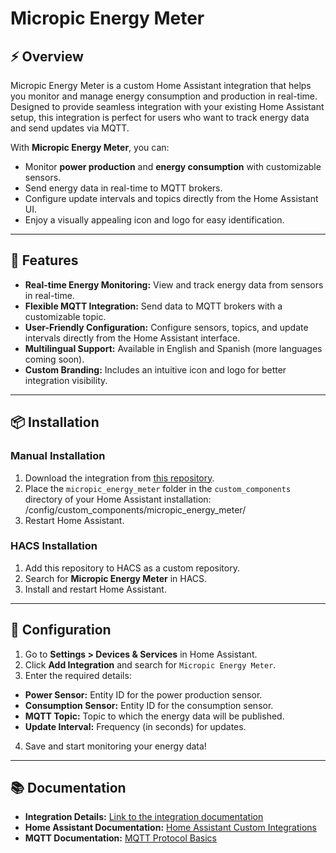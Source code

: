 # Micropic Energy Meter


## ⚡ Overview

Micropic Energy Meter is a custom Home Assistant integration that helps you monitor and manage energy consumption and production in real-time. Designed to provide seamless integration with your existing Home Assistant setup, this integration is perfect for users who want to track energy data and send updates via MQTT.

With **Micropic Energy Meter**, you can:
- Monitor **power production** and **energy consumption** with customizable sensors.
- Send energy data in real-time to MQTT brokers.
- Configure update intervals and topics directly from the Home Assistant UI.
- Enjoy a visually appealing icon and logo for easy identification.

---

## 🚀 Features

- **Real-time Energy Monitoring:** View and track energy data from sensors in real-time.
- **Flexible MQTT Integration:** Send data to MQTT brokers with a customizable topic.
- **User-Friendly Configuration:** Configure sensors, topics, and update intervals directly from the Home Assistant interface.
- **Multilingual Support:** Available in English and Spanish (more languages coming soon).
- **Custom Branding:** Includes an intuitive icon and logo for better integration visibility.

---

## 📦 Installation

### **Manual Installation**
1. Download the integration from [this repository](https://github.com/ProyectosMicroPIC/micropic_energy_meter).
2. Place the `micropic_energy_meter` folder in the `custom_components` directory of your Home Assistant installation:
      /config/custom_components/micropic_energy_meter/
3. Restart Home Assistant.

### **HACS Installation**
1. Add this repository to HACS as a custom repository.
2. Search for **Micropic Energy Meter** in HACS.
3. Install and restart Home Assistant.

---

## 🔧 Configuration

1. Go to **Settings > Devices & Services** in Home Assistant.
2. Click **Add Integration** and search for `Micropic Energy Meter`.
3. Enter the required details:
- **Power Sensor:** Entity ID for the power production sensor.
- **Consumption Sensor:** Entity ID for the consumption sensor.
- **MQTT Topic:** Topic to which the energy data will be published.
- **Update Interval:** Frequency (in seconds) for updates.

4. Save and start monitoring your energy data!

---

## 📚 Documentation

- **Integration Details:** [Link to the integration documentation](https://github.com/tu-usuario/micropic_energy_meter/wiki)
- **Home Assistant Documentation:** [Home Assistant Custom Integrations](https://developers.home-assistant.io/docs/integration_index/)
- **MQTT Documentation:** [MQTT Protocol Basics](https://mqtt.org/)

